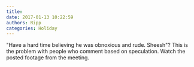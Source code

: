 ```yaml
---
title: 
date: 2017-01-13 10:22:59
authors: Ripp
categories: Holiday
---
```


 "Have a hard time believing he was obnoxious and rude. Sheesh"? This is the problem with people who comment based on speculation. Watch the posted footage from the meeting.